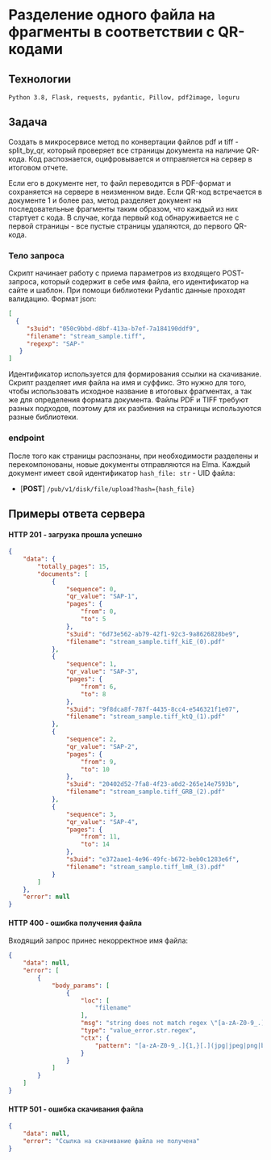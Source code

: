 # Разделение одного файла на фрагменты в соответствии с QR-кодами

## Технологии

    Python 3.8, Flask, requests, pydantic, Pillow, pdf2image, loguru

## Задача

Создать в микросервисе метод по конвертации файлов pdf и tiff - split_by_qr, 
который проверяет все страницы документа на наличие QR-кода.
Код распознается, оцифровывается и отправляется на сервер в итоговом отчете.

Если его в документе нет, то файл переводится в PDF-формат и сохраняется на 
сервере в неизменном виде.
Если QR-код встречается в документе 1 и более раз, метод разделяет документ
на последовательные фрагменты таким образом, что каждый из них стартует с кода.
В случае, когда первый код обнаруживается не с первой страницы - все пустые 
страницы удаляются, до первого QR-кода.

### Тело запроса

Скрипт начинает работу с приема параметров из входящего POST-запроса, который 
содержит в себе имя файла, его идентификатор на сайте и шаблон.
При помощи библиотеки Pydantic данные проходят валидацию. Формат json:

```json
[
  {
     "s3uid": "050c9bbd-d8bf-413a-b7ef-7a184190ddf9",
     "filename": "stream_sample.tiff",
     "regexp": "SAP-"
   }
]
```

Идентификатор используется для формирования ссылки на скачивание.
Скрипт разделяет имя файла на имя и суффикс. Это нужно для того, чтобы 
использовать исходное название в итоговых фрагментах, а так же для определения
формата документа.
Файлы PDF и TIFF требуют разных подходов, поэтому для их разбиения на страницы 
используются разные библиотеки.


### endpoint

После того как страницы распознаны, при необходимости разделены и перекомпонованы,
новые документы отправляются на Elma. Каждый документ имеет свой идентификатор
`hash_file: str` - UID файла:

- [**POST**] ```/pub/v1/disk/file/upload?hash={hash_file}```


## Примеры ответа сервера

#### HTTP 201 - загрузка прошла успешно

```json
{
    "data": {
        "totally_pages": 15,
        "documents": [
            {
                "sequence": 0,
                "qr_value": "SAP-1",
                "pages": {
                    "from": 0,
                    "to": 5
                },
                "s3uid": "6d73e562-ab79-42f1-92c3-9a8626828be9",
                "filename": "stream_sample.tiff_kiE_(0).pdf"
            },
            {
                "sequence": 1,
                "qr_value": "SAP-3",
                "pages": {
                    "from": 6,
                    "to": 8
                },
                "s3uid": "9f8dca8f-787f-4435-8cc4-e546321f1e07",
                "filename": "stream_sample.tiff_ktQ_(1).pdf"
            },
            {
                "sequence": 2,
                "qr_value": "SAP-2",
                "pages": {
                    "from": 9,
                    "to": 10
                },
                "s3uid": "20402d52-7fa8-4f23-a0d2-265e14e7593b",
                "filename": "stream_sample.tiff_GRB_(2).pdf"
            },
            {
                "sequence": 3,
                "qr_value": "SAP-4",
                "pages": {
                    "from": 11,
                    "to": 14
                },
                "s3uid": "e372aae1-4e96-49fc-b672-beb0c1283e6f",
                "filename": "stream_sample.tiff_lmR_(3).pdf"
            }
        ]
    },
    "error": null
}
```

#### HTTP 400 - ошибка получения файла

Входящий запрос принес некорректное имя файла:

```json
{
    "data": null,
    "error": [
        {
            "body_params": [
                {
                    "loc": [
                        "filename"
                    ],
                    "msg": "string does not match regex \"[a-zA-Z0-9_.]{1,}[.](jpg|jpeg|png|bmp|tiff|tif|pdf)\\b\"",
                    "type": "value_error.str.regex",
                    "ctx": {
                        "pattern": "[a-zA-Z0-9_.]{1,}[.](jpg|jpeg|png|bmp|tiff|tif|pdf)\\b"
                    }
                }
            ]
        }
    ]
}
```

#### HTTP 501 - ошибка скачивания файла
 
```json
{
    "data": null,
    "error": "Ссылка на скачивание файла не получена"
}
```